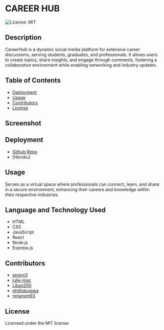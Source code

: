 # CAREER HUB
![License: MIT](https://img.shields.io/badge/License-MIT-yellow.svg)

## Description
CareerHub is a dynamic social media platform for extensive career discussions, serving students, graduates, and professionals. It allows users to create topics, share insights, and engage through comments, fostering a collaborative environment while enabling networking and industry updates.

## Table of Contents

- [Deployment](#deployment)
- [Usage](#usage)
- [Contributors](#contributors)
- [License](#license)

## Screenshot

## Deployment
- [Github Repo](https://github.com/julie-mac/CareerHub)
- [Heroku]

## Usage
Serves as a virtual space where professionals can connect, learn, and share in a secure environment, enhancing their careers and knowledge within their respective industries.

## Language and Technology Used
- HTML
- CSS
- JavaScript
- React
- Node.js
- Express.js

## Contributors
- [angyn3](https://github.com/angyn3)
- [julie-mac](https://github.com/julie-mac)
- [Liban200](https://github.com/Liban200)
- [phillipkujawa](https://github.com/phillipkujawa)
- [renansm93](https://github.com/renansm93)

## License
Licensed under the MIT license 